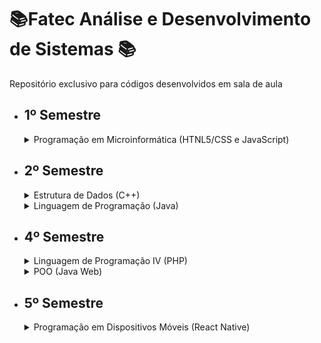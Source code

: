 # 📚Fatec Análise e Desenvolvimento de Sistemas 📚

Repositório exclusivo para códigos desenvolvidos em sala de aula

- ## **1º Semestre**

  <details>
  <summary> Programação em Microinformática (HTNL5/CSS e JavaScript) </summary>
  
  - [Aula 01](https://github.com/LuizMiguelSR/Fatec/tree/master/1SEM/Programa%C3%A7%C3%A3o%20em%20Microinformatica/Aula%2001);
  - [Aula 05](https://github.com/LuizMiguelSR/Fatec/tree/master/1SEM/Programa%C3%A7%C3%A3o%20em%20Microinformatica/Aula%2005);
  - [Aula 06](https://github.com/LuizMiguelSR/Fatec/tree/master/1SEM/Programa%C3%A7%C3%A3o%20em%20Microinformatica/Aula%2006);
  - [Aula 07](https://github.com/LuizMiguelSR/Fatec/tree/master/1SEM/Programa%C3%A7%C3%A3o%20em%20Microinformatica/Aula%2007);
  - [Aula 08](https://github.com/LuizMiguelSR/Fatec/tree/master/1SEM/Programa%C3%A7%C3%A3o%20em%20Microinformatica/Aula%2008);
  - [Aula 09](https://github.com/LuizMiguelSR/Fatec/tree/master/1SEM/Programa%C3%A7%C3%A3o%20em%20Microinformatica/Aula%2009);
  - [Aula 10](https://github.com/LuizMiguelSR/Fatec/tree/master/1SEM/Programa%C3%A7%C3%A3o%20em%20Microinformatica/Aula%2010).
  </details>

- ## **2º Semestre**

  <details>
  <summary> Estrutura de Dados (C++) </summary>
    
  - [Aula 01 - Relembrando conceitos básicos](/2SEM/Estrutura%20de%20Dados/Aula01/Respostas);
  - [Aula 02 - Relembrando conceitos básicos](/2SEM/Estrutura%20de%20Dados/Aula02/Respostas);
  - [Aula 03 - Relembrando conceitos básicos](/2SEM/Estrutura%20de%20Dados/Aula03/Respostas);
  - [Aula 04 - Relembrando conceitos básicos](/2SEM/Estrutura%20de%20Dados/Aula04/Respostas);
  - [Aula 05 - Métodos](/2SEM/Estrutura%20de%20Dados/Aula05/Respostas);
  - [Aula 06 - Métodos Recursivos](/2SEM/Estrutura%20de%20Dados/Aula06/Respostas);
  - [Aula 07 - Algoritmo de ordenação](/2SEM/Estrutura%20de%20Dados/Aula07);
  - [Aula 08 - Busca Binária](/2SEM/Estrutura%20de%20Dados/Aula08);
  - [Aula 09 - Simulado](/2SEM/Estrutura%20de%20Dados/Aula09);
  - [Aula 11 - Orientação ao objetos #Classes](/2SEM/Estrutura%20de%20Dados/Aula11);
  - [Aula 12 - Orientação ao objetos #Construtor](/2SEM/Estrutura%20de%20Dados/Aula12);
  - [Aula 13 - Orientação ao objetos #Atividade](/2SEM/Estrutura%20de%20Dados/Aula13);
  - [Aula 14 - Ponteiros e Grafos](/2SEM/Estrutura%20de%20Dados/Aula14);
  - [Aula 15 - Pilhas, filas e listas](/2SEM/Estrutura%20de%20Dados/Aula15);
  - [Aula 16 - Estrutura de dados com ponteiros](/2SEM/Estrutura%20de%20Dados/Aula16).
  </details>

  <details>
  <summary> Linguagem de Programação (Java) </summary>
  
  - [Aula 01 - Introdução ao Java](/2SEM/LPJava/Aula01/);
  - [Aula 02 - Comando de decisão](/2SEM/LPJava/Aula02/);
  - [Aula 03 - Switch Case](/2SEM/LPJava/Aula03/);
  - [Aula 04 - Comando de repetição #for](/2SEM/LPJava/Aula04_Repeticao_For/);
  - [Aula 05 - Comando de repetição #while](/2SEM/LPJava/Aula05_Repeticao_While/);
  - [Aula 06 - Comando de repetição #while pt. 2](/2SEM/LPJava/Aula06_Repeticao_While/);
  - [Aula 07 - Vetores e matrizes](/2SEM/LPJava/Aula07_Vetor_Matriz/);
  - [Aula 09 - Strings](/2SEM/LPJava/Aula09_Strings/);
  - [Aula 10 - StringBuffer](/2SEM/LPJava/Aula10_StringBuffer/);
  - [Aula 11 - SubProgramas](/2SEM/LPJava/Aula11_SubProgramas/);
  - [Aula 12 - SubProgramas pt. 2](/2SEM/LPJava/Aula12_SubProgramasParte2/);
  </details>

- ## **4º Semestre**

  <details>
  <summary> Linguagem de Programação IV (PHP) </summary>
  
  - [Aula 02 - Conceitos](/LPIV/Aula02_Ambiente_Comentarios_Variaveis/);
  - [Aula 03 - Operadores, Strings e Arrays](/LPIV/Aula03_Operadores_Strings_Arrays/);
  - [Aula 04 - Arrays, Condicionais e Switch Case](/LPIV/Aula04_Arrays2_Condicionais_Switch/);
  - [Aula 05 - Estruturas de repetição](/LPIV/Aula05_Estruturas_Repeticao/);
  - [Aula 06 - Funções](/LPIV/Aula06_Funcoes/);
  - [Aula 07 - Classes](/LPIV/Aula07_Classes/);
  - [Prova 01](/LPIV/Prova1.php);
  - [Aula 08 - Classes herança, GET e POST](/LPIV/Aula08_Heranca_GET_POST/);
  - [Aula 09 - Include, Require e BootStrap](/LPIV/Aula09/) e [Projeto utilizando o BootStrap](/LPIV/projeto/);
  - [Aula 11 - Conexão com Banco de Dados MySQL](/LPIV/Aula10/) e [Projeto utilizando o BootStrap](/LPIV/projeto/);
  - [Aula 12 - Sessions](/LPIV/Aula12-Sessions/) e [Projeto utilizando o BootStrap](/LPIV/projeto/);
  </details>

  <details>
  <summary> POO (Java Web) </summary>
  
  - [Aula 02 - Ambiente](/PooAulas/Aula02-Ambiente/);
  - [Aula 03 - Servlets](/PooAulas/Aula03-Servelets/);
  - [Aula 04 - JavaEE](/PooAulas/Aula04JavaEE/);
  - [Aula 05 - Atividade](/PooAulas/AtividadeServlets/);
  - [Aula 06 - JSP](/PooAulas/Aula06JSP/);
  - [Aula 07 - Jspf](/PooAulas/Aula07/web/) e [Tarefa 07](/PooAulas/Atividade07/web/);
  - [Aula 09 - ServletContext, HtppSession e HttpRequest](/PooAulas/Aula09/web/) e [Tarefa 09 - Controle de Sessão](/PooAulas/tarefa09/web/);
  - [Aula 10 - POO Classes objetos e instâncias atributos e métodos](/PooAulas/AulaPoo10/) e [Tarefa 10 - Classe para manipular horários](/PooAulas/tarefa10);
  - [Aula 11 - Implementação de entidades estruturais utilizando POO](/PooAulas/AulaPoo10/) e [Tarefa 11 - WebApp de lista de disciplinas](/PooAulas/Tarefa11/);
  - [Aula 12 - SQLite demo consultas](/PooAulas/Aula12/) e [Tarefa 12 - trabalhando com Chinook list](/PooAulas/Tarefa12);
  - [Aula 13 - Criando um mecanismo de controle de acesso #01](/PooAulas/Aula13/);
  - [Aula 14 - Criando um mecanismo de controle de acesso #02](/PooAulas/Aula13/);
  </details>

- ## **5º Semestre**
  
  <details>
  <summary> Programação em Dispositivos Móveis (React Native) </summary>
  
  - Aula 04 - Componentes
    - [App01](/ProgDispMoveis/ExerciciosP1/aula04-app01/App.js);
  - Aula 05 - Componentes, Props e States
    - [App02](/ProgDispMoveis/ExerciciosP1/aula05-app02/App.js);
    - [App03](/ProgDispMoveis/ExerciciosP1/aula05-app03/App.js);
  - Aula 06 - Apps + GitHub
    - [App04](/ProgDispMoveis/ExerciciosP1/aula06-app04/App.js);
    - [App05](/ProgDispMoveis/ExerciciosP1/aula06-app05/App.js);
    - [App06](/ProgDispMoveis/ExerciciosP1/aula06-app06/App.js);
  - Aula 07 - Mais componentes
    - [App07](/ProgDispMoveis/ExerciciosP1/aula07-app07/App.js);
    - [App08](/ProgDispMoveis/ExerciciosP1/aula07-app08/App.js);
    - [App09](/ProgDispMoveis/ExerciciosP1/aula07-app09/App.js);
    - [App10](/ProgDispMoveis/ExerciciosP1/aula07-app10/App.js);
  - Aula 10 - API’s Get
    - [App17](/ProgDispMoveis/ExerciciosP2/aula10-app17/App.js);
    - [App18](/ProgDispMoveis/ExerciciosP2/aula10-app18/App.js);
    - [App19](/ProgDispMoveis/ExerciciosP2/aula10-app19/App.js);
    - [App20](/ProgDispMoveis/ExerciciosP2/aula10-app20/App.js);
  - Aula 11 - APIs - GET POST PUT e DELETE
    - [App21](/ProgDispMoveis/ExerciciosP2/aula11-app21/App.js);
    - [App22](/ProgDispMoveis/ExerciciosP2/aula11-app22/App.js);
  </details>
